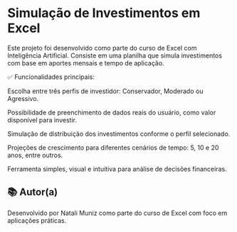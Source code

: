 # Simulação de Investimentos em Excel

Este projeto foi desenvolvido como parte do curso de Excel com Inteligência Artificial.
Consiste em uma planilha que simula investimentos com base em aportes mensais e tempo de aplicação. 
 

✅ Funcionalidades principais:

Escolha entre três perfis de investidor:
Conservador, Moderado ou Agressivo.

Possibilidade de preenchimento de dados reais do usuário, como valor disponível para investir.

Simulação de distribuição dos investimentos conforme o perfil selecionado.

Projeções de crescimento para diferentes cenários de tempo:
5, 10 e 20 anos, entre outros.

Ferramenta simples, visual e intuitiva para análise de decisões financeiras.


## 📚 Autor(a)

Desenvolvido por Natali Muniz como parte do curso de Excel com foco em aplicações práticas.
